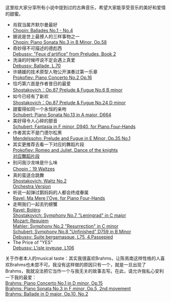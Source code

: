 这里给大家分享所有小说中提到过的古典音乐，希望大家能享受音乐的美好和爱情的甜蜜。

* 肖叙当属齐默尔曼最好  
[Chopin: Ballades No.1 - No.4](https://www.youtube.com/watch?v=cV_xvsH_EDk&t=5s)  
* 据说是世上最撩人的三样事物之一  
[Chopin: Piano Sonata No.3 in B Minor, Op.58](https://www.youtube.com/watch?v=l1uOYMei7Uo)  
* 奇妙得不可描述的德彪西  
[Debussy: "Feux d'artifice" from Preludes, Book 2](https://www.youtube.com/watch?v=UjHDpuCYq9Y)  
* 洗澡的时候哼说不定会遇上真爱  
[Debussy: Ballade, L.70](https://www.youtube.com/watch?v=W0OYVR79tUU)
* 许婧媛的技术原型人物公开演奏过第一乐章  
[Prokofiev: Piano Concerto No.2 Op.16](https://www.youtube.com/watch?v=6iGxsoN29G0)
* 恰巧第六首是作者昔日的最爱  
[Shostakovich：Op.87 Prelude & Fugue No.6 B minor](https://www.youtube.com/watch?v=6SjIbVYnJuc)
* 如今已经有了新欢  
[Shostakovich：Op.87 Prelude & Fugue No.24 D minor](https://www.youtube.com/watch?v=4JZf7GRKddI)
* 甜蜜得如同一个永恒的亲吻  
[Schubert: Piano Sonata No.13 in A major, D664](https://www.youtube.com/watch?v=FsWZmIqHq_M)
* 美好得令人心碎的颤音  
[Schubert: Fantasia in F minor, D940, for Piano Four-Hands](https://www.youtube.com/watch?v=v6VK-Fl2YC4)  
* 作者其实不是门德尔松黑    
[Mendelssohn: Prelude and Fugue in E Minor, Op.35 No.1](https://www.youtube.com/watch?v=_CrL1QlygIg)  
* 其实更推荐去看一下对应的舞蹈片段  
[Prokofiev: Romeo and Juliet, Dance of the knights](https://www.youtube.com/watch?v=asWU3OzOrK8)  
[对应舞蹈片段](https://www.youtube.com/watch?v=92YhJ4ZVmCg)
* 别问我沙龙味是什么味  
[Chopin：19 Waltzes](https://www.youtube.com/watch?v=qs9lRO9WT8g)
* 真的蛮适合跳舞  
[Shostakovich: Waltz No.2](https://www.youtube.com/watch?v=c1j5IOZmh6g)  
[Orchestra Version](https://www.youtube.com/watch?v=qPmnn_iTQJE)
* 听说一起弹过鹅妈妈的人都会终成眷属  
[Ravel: Ma Mere l'Oye, for Piano Four-Hands](https://www.youtube.com/watch?v=C832mZzaJqU)
* 走啊我们一起去钓螃蟹  
[Ravel: Boléro](https://www.youtube.com/watch?v=mhhkGyJ092E)  
[Shostakovich: Symphony No.7 "Leningrad" in C major](https://www.youtube.com/watch?v=j0eAfA6cSoU)  
[Mozart: Requiem](https://www.youtube.com/watch?v=j8RXHA1M-f8)  
[Mahler: Symphony No.2 "Resurrection" in C minor ](https://www.youtube.com/watch?v=mZK3yZvvFBk)  
[Schubert: Symphony No.8 "Unfinished" D759 in B Minor](https://www.youtube.com/watch?v=uWnKMzAedK4)  
[Debussy: Suite bergamasque, L75, 4.Passepied](https://www.youtube.com/watch?v=O0GuQ1CNFa8)
* The Price of "YES"  
[Debussy: L'isle joyeuse, L106](https://www.youtube.com/watch?v=DjV0qLecct0)    
  
关于作者本人的musical taste：其实我很喜欢Brahms，让陈焉南这样性格的人喜欢Brahms也未尝不可。我没有这样做的原因只有一个，就是一旦出现了Brahms，我就没法把它当作一个与我无关的故事去写。在此，请允许我私心安利一下我的最爱：  
[Brahms: Piano Concerto No.1 in D minor, Op.15](https://www.youtube.com/watch?v=OOlc2PAiWUU)  
[Brahms: Piano Sonata No.3 in F minor, Op.5, 2nd movement](https://www.youtube.com/watch?v=kdsV42y1OTE)  
[Brahms: Ballade in D major, Op.10, No.2](https://www.youtube.com/watch?v=jodL6ntnqZw)  
